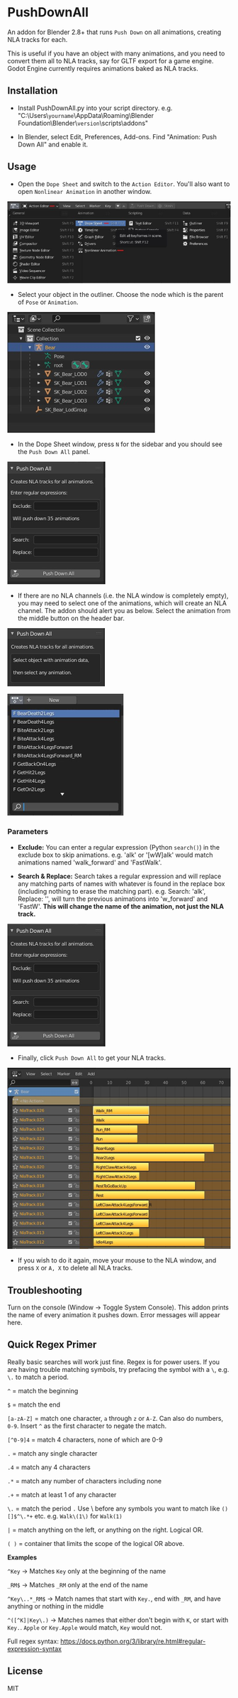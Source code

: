 # PushDownAll
An addon for Blender 2.8+ that runs `Push Down` on all animations, creating NLA tracks for each.

This is useful if you have an object with many animations, and you need to convert them all to NLA tracks, say for GLTF export for a game engine. Godot Engine currently requires animations baked as NLA tracks.


## Installation

* Install PushDownAll.py into your script directory. e.g. "C:\Users\\`yourname`\AppData\Roaming\Blender Foundation\Blender\\`version`\scripts\addons\"

* In Blender, select Edit, Preferences, Add-ons. Find "Animation: Push Down All" and enable it.


## Usage 

* Open the `Dope Sheet` and switch to the `Action Editor`. You'll also want to open `Nonlinear Animation` in another window.

![image](images/dope_sheet.jpg)

* Select your object in the outliner. Choose the node which is the parent of `Pose` or `Animation`.

![image](images/outliner.jpg)

* In the Dope Sheet window, press `N` for the sidebar and you should see the `Push Down All` panel.

![image](images/pda_panel.jpg)

* If there are no NLA channels (i.e. the NLA window is completely empty), you may need to select one of the animations, which will create an NLA channel. The addon should alert you as below. Select the animation from the middle button on the header bar.

![image](images/select_error.jpg)

![image](images/select_animation.jpg)


### Parameters

* **Exclude:** You can enter a regular expression (Python `search()`) in the exclude box to skip animations. e.g. 'alk' or '[wW]alk' would match animations named 'walk_forward' and 'FastWalk'.

* **Search & Replace:** Search takes a regular expression and will replace any matching parts of names with whatever is found in the replace box (including nothing to erase the matching part). e.g. Search: 'alk', Replace: '', will turn the previous animations into 'w_forward' and 'FastW'. **This will change the name of the animation, not just the NLA track.**

![image](images/pda_panel.jpg)

* Finally, click `Push Down All` to get your NLA tracks.

![image](images/nla_tracks.jpg)

* If you wish to do it again, move your mouse to the NLA window, and press `X` or `A, X` to delete all NLA tracks. 


## Troubleshooting

Turn on the console (Window -> Toggle System Console). This addon prints the name of every animation it pushes down. Error messages will appear here.


## Quick Regex Primer 

Really basic searches will work just fine. Regex is for power users. If you are having trouble matching symbols, try prefacing the symbol with a `\`, e.g. `\.` to match a period.

`^` = match the beginning 

`$` = match the end 

`[a-zA-Z]` = match one character, `a` through `z` or `A-Z`. Can also do numbers, `0-9`. Insert `^` as the first character to negate the match.

`[^0-9]4` = match 4 characters, none of which are 0-9

`.` = match any single character

`.4` = match any 4 characters

`.*` = match any number of characters including none 

`.+` = match at least 1 of any character

`\.` = match the period `.` Use \ before any symbols you want to match like `()[]$^\.*+` etc. e.g. `Walk\(1\)` for `Walk(1)`

`|` = match anything on the left, or anything on the right. Logical OR.

`( )` = container that limits the scope of the logical OR above.


**Examples**


`^Key` -> Matches `Key` only at the beginning of the name

`_RM$` -> Matches `_RM` only at the end of the name

`^Key\..*_RM$` -> Match names that start with `Key.`, end with `_RM`, and have anything or nothing in the middle

`^([^K]|Key\.)` -> Matches names that either don't begin with `K`, or start with `Key.`. `Apple` or `Key.Apple` would match, `Key` would not.


Full regex syntax: https://docs.python.org/3/library/re.html#regular-expression-syntax


## License

MIT
